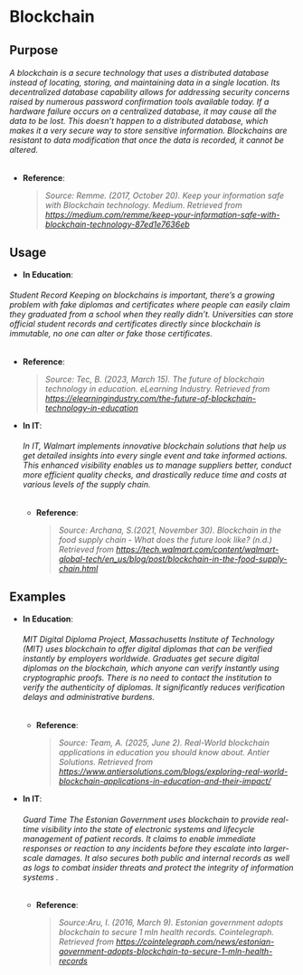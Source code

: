 # Blockchain
## Purpose

###### A blockchain is a secure technology that uses a distributed database instead of locating, storing, and maintaining data in a single location. Its decentralized database capability allows for addressing security concerns raised by numerous password confirmation tools available today. If a hardware failure occurs on a centralized database, it may cause all the data to be lost. This doesn’t happen to a distributed database, which makes it a very secure way to store sensitive information. Blockchains are resistant to data modification that once the data is recorded, it cannot be altered. 

- **Reference**:  
  > _Source: Remme. (2017, October 20). Keep your information safe with Blockchain technology. Medium.  Retrieved from https://medium.com/remme/keep-your-information-safe-with-blockchain-technology-87ed1e7636eb_

## Usage
- **In Education**:  

###### Student Record Keeping on blockchains is important, there’s a growing problem with fake diplomas and certificates where people can easily claim they graduated from a school when they really didn’t. Universities can store official student records and certificates directly since blockchain  is immutable, no one can alter or fake those certificates.

  - **Reference**:  
    >_Source: Tec, B. (2023, March 15). The future of blockchain technology in education. eLearning Industry. Retrieved from https://elearningindustry.com/the-future-of-blockchain-technology-in-education_

- **In IT**:  
  ###### In IT,  Walmart implements innovative blockchain solutions that help us get detailed insights into every single event and take informed actions. This enhanced visibility enables us to manage suppliers better, conduct more efficient quality checks, and drastically reduce time and costs at various levels of the supply chain.

  - **Reference**:  
    >_Source: Archana, S.(2021, November 30). Blockchain in the food supply chain - What does the future look like? (n.d.) Retrieved from https://tech.walmart.com/content/walmart-global-tech/en_us/blog/post/blockchain-in-the-food-supply-chain.html_

## Examples

- **In Education**:  
  ###### MIT Digital Diploma Project, Massachusetts Institute of Technology (MIT) uses blockchain to offer digital diplomas that can be verified instantly by employers worldwide. Graduates get secure digital diplomas on the blockchain, which anyone can verify instantly using cryptographic proofs. There is no need to contact the institution to verify the authenticity of diplomas. It significantly reduces verification delays and administrative burdens.

  - **Reference**:  
    >_Source: Team, A. (2025, June 2). Real-World blockchain applications in education you should know about. Antier Solutions.  Retrieved from https://www.antiersolutions.com/blogs/exploring-real-world-blockchain-applications-in-education-and-their-impact/_

- **In IT**:  
  ###### Guard Time The Estonian Government uses blockchain to provide real-time visibility into the state of electronic systems and  lifecycle management of patient records. It claims to enable immediate responses or reaction to any incidents before they escalate into larger-scale damages. It also secures both public and internal records as well as logs to combat insider threats and protect the integrity of information systems .

  - **Reference**:  
    >_Source:Aru, I. (2016, March 9). Estonian government adopts blockchain to secure 1 mln health records. Cointelegraph. 
Retrieved from https://cointelegraph.com/news/estonian-government-adopts-blockchain-to-secure-1-mln-health-records_

